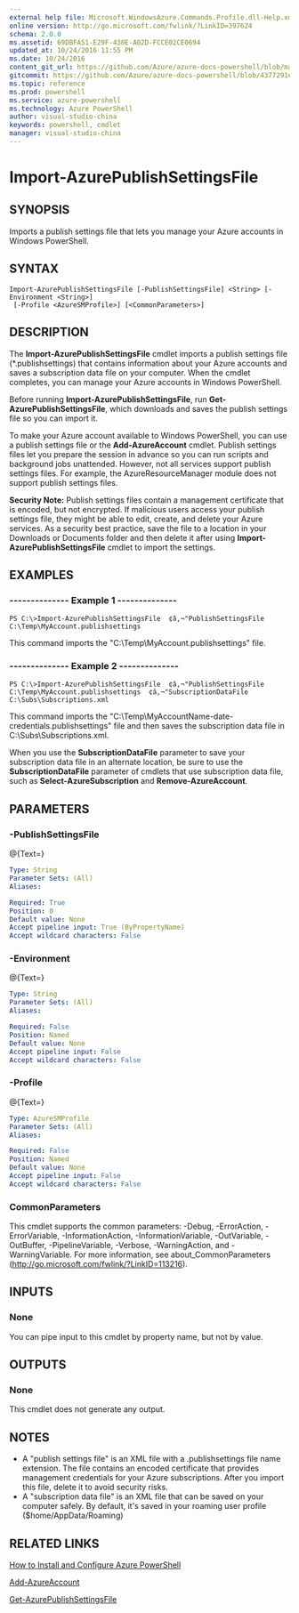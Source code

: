 ```yaml
---
external help file: Microsoft.WindowsAzure.Commands.Profile.dll-Help.xml
online version: http://go.microsoft.com/fwlink/?LinkID=397624
schema: 2.0.0
ms.assetid: 69DBFA51-E29F-430E-A02D-FCCE02CE0694
updated_at: 10/24/2016 11:55 PM
ms.date: 10/24/2016
content_git_url: https://github.com/Azure/azure-docs-powershell/blob/master/azureps-cmdlets-docs/ServiceManagement/Azure.Profile/v3.0.0/Import-AzurePublishSettingsFile.md
gitcommit: https://github.com/Azure/azure-docs-powershell/blob/4377291ee360e58e2c1c5d644155daf6a0279055/azureps-cmdlets-docs/ServiceManagement/Azure.Profile/v3.0.0/Import-AzurePublishSettingsFile.md
ms.topic: reference
ms.prod: powershell
ms.service: azure-powershell
ms.technology: Azure PowerShell
author: visual-studio-china
keywords: powershell, cmdlet
manager: visual-studio-china
---
```


# Import-AzurePublishSettingsFile

## SYNOPSIS
Imports a publish settings file that lets you manage your Azure accounts in Windows PowerShell.

## SYNTAX

```
Import-AzurePublishSettingsFile [-PublishSettingsFile] <String> [-Environment <String>]
 [-Profile <AzureSMProfile>] [<CommonParameters>]
```

## DESCRIPTION
The **Import-AzurePublishSettingsFile** cmdlet imports a publish settings file (*.publishsettings) that contains information about your Azure accounts and saves a subscription data file on your computer.
When the cmdlet completes, you can manage your Azure accounts in Windows PowerShell.

Before running **Import-AzurePublishSettingsFile**, run **Get-AzurePublishSettingsFile**, which downloads and saves the publish settings file so you can import it.

To make your Azure account available to Windows PowerShell, you can use a publish settings file or the **Add-AzureAccount** cmdlet.
Publish settings files let you prepare the session in advance so you can run scripts and background jobs unattended.
However, not all services support publish settings files.
For example, the AzureResourceManager module does not support publish settings files.

**Security Note:** Publish settings files contain a management certificate that is encoded, but not encrypted.
If  malicious users access your publish settings file,  they might be able to edit, create, and delete your Azure services.
As a security best practice, save the file to a location in your Downloads or Documents folder and then delete it after using **Import-AzurePublishSettingsFile** cmdlet to import the settings.

## EXAMPLES

### --------------  Example 1 --------------
```
PS C:\>Import-AzurePublishSettingsFile  ¢â‚¬"PublishSettingsFile C:\Temp\MyAccount.publishsettings
```

This command imports the "C:\Temp\MyAccount.publishsettings" file.

### --------------  Example 2 --------------
```
PS C:\>Import-AzurePublishSettingsFile  ¢â‚¬"PublishSettingsFile C:\Temp\MyAccount.publishsettings  ¢â‚¬"SubscriptionDataFile C:\Subs\Subscriptions.xml
```

This command imports the "C:\Temp\MyAccountName-date-credentials.publishsettings" file and then saves the subscription data file in C:\Subs\Subscriptions.xml.

When you use the **SubscriptionDataFile** parameter to save your subscription data file in an alternate location, be sure to use the **SubscriptionDataFile** parameter of cmdlets that use subscription data file, such as **Select-AzureSubscription** and **Remove-AzureAccount**.

## PARAMETERS

### -PublishSettingsFile
@{Text=}

```yaml
Type: String
Parameter Sets: (All)
Aliases: 

Required: True
Position: 0
Default value: None
Accept pipeline input: True (ByPropertyName)
Accept wildcard characters: False
```

### -Environment
@{Text=}

```yaml
Type: String
Parameter Sets: (All)
Aliases: 

Required: False
Position: Named
Default value: None
Accept pipeline input: False
Accept wildcard characters: False
```

### -Profile
@{Text=}

```yaml
Type: AzureSMProfile
Parameter Sets: (All)
Aliases: 

Required: False
Position: Named
Default value: None
Accept pipeline input: False
Accept wildcard characters: False
```

### CommonParameters
This cmdlet supports the common parameters: -Debug, -ErrorAction, -ErrorVariable, -InformationAction, -InformationVariable, -OutVariable, -OutBuffer, -PipelineVariable, -Verbose, -WarningAction, and -WarningVariable. For more information, see about_CommonParameters (http://go.microsoft.com/fwlink/?LinkID=113216).

## INPUTS

### None
You can pipe input to this cmdlet by property name, but not by value.

## OUTPUTS

### None
This cmdlet does not generate any output.

## NOTES
* A "publish settings file" is an XML file with a .publishsettings file name extension. The file contains an encoded certificate that provides management credentials for your Azure subscriptions. After you import this file, delete it to avoid security risks.
* A "subscription data file" is an XML file that can be saved on your computer safely. By default, it's saved in your roaming user profile ($home/AppData/Roaming)

## RELATED LINKS

[How to Install and Configure Azure PowerShell](http://azure.microsoft.com/documentation/articles/install-configure-powershell/)

[Add-AzureAccount](./Add-AzureAccount.md)

[Get-AzurePublishSettingsFile](./Get-AzurePublishSettingsFile.md)


